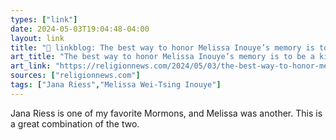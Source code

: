 ```yaml
---
types: ["link"]
date: 2024-05-03T19:04:48-04:00
layout: link
title: "🔗 linkblog: The best way to honor Melissa Inouye’s memory is to be a kind and persistent badass'"
art_title: "The best way to honor Melissa Inouye’s memory is to be a kind and persistent badass"
art_link: "https://religionnews.com/2024/05/03/the-best-way-to-honor-melissa-inouyes-memory-is-by-being-a-kind-and-persistent-badass/"
sources: ["religionnews.com"]
tags: ["Jana Riess","Melissa Wei-Tsing Inouye"]
---
```

Jana Riess is one of my favorite Mormons, and Melissa was another. This is a great combination of the two.
